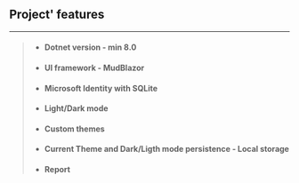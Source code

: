 ## Project' features
---
>   
> - #### Dotnet version - min 8.0
> - #### UI framework - MudBlazor 
> - #### Microsoft Identity with SQLite
> - #### Light/Dark mode
> - #### Custom themes
> - #### Current Theme and Dark/Ligth mode persistence - Local storage
> - #### Report
> 
